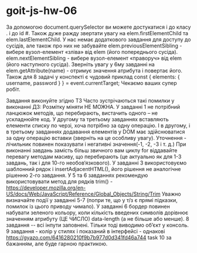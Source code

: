 # goit-js-hw-06
 

За допомогою document.querySelector ви можете достукатися і до класу . і до id #.
Також дуже ражду звертати увагу на elem.firstElementChild та elem.lastElementChild.
У нас немає додаткового завдання для доступу до сусідів, але також про них не забувайте elem.previousElementSibling - вибере вузол-елемент «зліва» від elem (його попереднього сусіда). elem.nextElementSibling - вибере вузол-елемент «праворуч» від elem (його наступного сусіда).
Зверніть увагу у 6му завданні на elem.getAttribute(name) - отримує значення атрибута і повертає його.
Також для 8 задачі у конспекті є чудовий приклад
const {
elements: { username, password }
} = event.currentTarget;
Чекаємо ваших супер робіт.

<!--^  -->

Завдання виконуйте згідно ТЗ
Часто зустрічаються такі помилки у виконанні ДЗ:
Розмітку міняти НЕ МОЖНА.
У завданні 1 не потрібний ланцюжок методів, що перебирають, вистачить одного – не ускладнюйте код.
У другому та третьому завданнях вставляють елементи списку по черзі, хоча потрібно за одну операцію. І в другому, і в третьому завданнях додавання елементів у DOM має здійснюватися за одну операцію вставки (зверніть на це особливу увагу). Уточнення - лічильник повинен показувати і негативні значення(-1, -2, -3 і т. д.)
При виконанні завдань замість більш звичного вам циклу for віддавайте перевагу методам масиву, що перебирають (це актуально як для 1-3 завдань, так і для 10-го необов‘язкового).
У завданні 3 використовуємо шаблонний рядок і insertAdjacentHTML(), його рішення не аналогічне рішенню 2-го завдання.
У 5 та 6 завданнях рекомендую використовувати метод для рядків trim() - https://developer.mozilla.org/en-US/docs/Web/JavaScript/Reference/Global_Objects/String/Trim
Уважно визначайте події у завданні 5-7 (попри те, що у т/з є прямі підказки, помилок із цього приводу чимало).
У завданні 6 бордер повинен набувати зеленого кольору, коли кількість введених символів дорівнює значенням атрибуту (ЦЕ ЧИСЛО) data-length (а не більше або менше).
8 завдання -- всі інпути заповнені. Тільки тоді виводимо об’єкт у консоль.
9 завдання - колір у стилях і показаний в інтерфейсі - однакові https://gyazo.com/6416280210f9b7b977d0d341fd46a744
task 10 за бажанням, але буде гарною практикою.